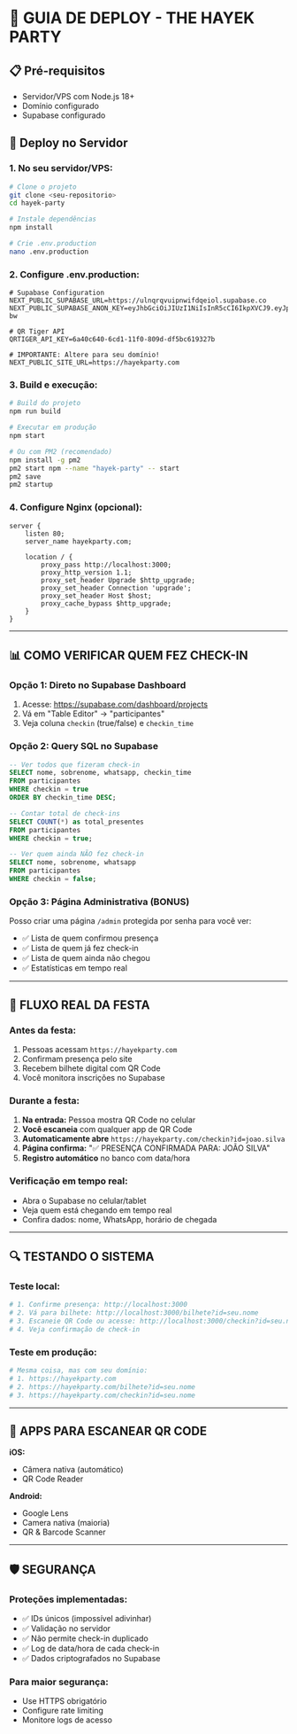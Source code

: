 # 🚀 GUIA DE DEPLOY - THE HAYEK PARTY

## 📋 Pré-requisitos
- Servidor/VPS com Node.js 18+
- Domínio configurado
- Supabase configurado

## 🔧 Deploy no Servidor

### 1. **No seu servidor/VPS:**
```bash
# Clone o projeto
git clone <seu-repositorio>
cd hayek-party

# Instale dependências
npm install

# Crie .env.production
nano .env.production
```

### 2. **Configure .env.production:**
```env
# Supabase Configuration  
NEXT_PUBLIC_SUPABASE_URL=https://ulnqrqvuipnwifdqeiol.supabase.co
NEXT_PUBLIC_SUPABASE_ANON_KEY=eyJhbGciOiJIUzI1NiIsInR5cCI6IkpXVCJ9.eyJpc3MiOiJzdXBhYmFzZSIsInJlZiI6InVsbnFycXZ1aXBud2lmZHFlaW9sIiwicm9sZSI6ImFub24iLCJpYXQiOjE3NTM4MzA4NjcsImV4cCI6MjA2OTQwNjg2N30.wKk2A1x9tPJNkzF6B88TaleKh7rahJBfHjBzZV6J-bw

# QR Tiger API
QRTIGER_API_KEY=6a40c640-6cd1-11f0-809d-df5bc619327b

# IMPORTANTE: Altere para seu domínio!
NEXT_PUBLIC_SITE_URL=https://hayekparty.com
```

### 3. **Build e execução:**
```bash
# Build do projeto
npm run build

# Executar em produção
npm start

# Ou com PM2 (recomendado)
npm install -g pm2
pm2 start npm --name "hayek-party" -- start
pm2 save
pm2 startup
```

### 4. **Configure Nginx (opcional):**
```nginx
server {
    listen 80;
    server_name hayekparty.com;
    
    location / {
        proxy_pass http://localhost:3000;
        proxy_http_version 1.1;
        proxy_set_header Upgrade $http_upgrade;
        proxy_set_header Connection 'upgrade';
        proxy_set_header Host $host;
        proxy_cache_bypass $http_upgrade;
    }
}
```

---

## 📊 COMO VERIFICAR QUEM FEZ CHECK-IN

### **Opção 1: Direto no Supabase Dashboard**
1. Acesse: https://supabase.com/dashboard/projects
2. Vá em "Table Editor" → "participantes"
3. Veja coluna `checkin` (true/false) e `checkin_time`

### **Opção 2: Query SQL no Supabase**
```sql
-- Ver todos que fizeram check-in
SELECT nome, sobrenome, whatsapp, checkin_time 
FROM participantes 
WHERE checkin = true 
ORDER BY checkin_time DESC;

-- Contar total de check-ins
SELECT COUNT(*) as total_presentes 
FROM participantes 
WHERE checkin = true;

-- Ver quem ainda NÃO fez check-in
SELECT nome, sobrenome, whatsapp 
FROM participantes 
WHERE checkin = false;
```

### **Opção 3: Página Administrativa (BONUS)**
Posso criar uma página `/admin` protegida por senha para você ver:
- ✅ Lista de quem confirmou presença
- ✅ Lista de quem já fez check-in  
- ✅ Lista de quem ainda não chegou
- ✅ Estatísticas em tempo real

---

## 🎯 FLUXO REAL DA FESTA

### **Antes da festa:**
1. Pessoas acessam `https://hayekparty.com`
2. Confirmam presença pelo site
3. Recebem bilhete digital com QR Code
4. Você monitora inscrições no Supabase

### **Durante a festa:**
1. **Na entrada:** Pessoa mostra QR Code no celular
2. **Você escaneia** com qualquer app de QR Code
3. **Automaticamente abre** `https://hayekparty.com/checkin?id=joao.silva`
4. **Página confirma:** "✅ PRESENÇA CONFIRMADA PARA: JOÃO SILVA"
5. **Registro automático** no banco com data/hora

### **Verificação em tempo real:**
- Abra o Supabase no celular/tablet
- Veja quem está chegando em tempo real
- Confira dados: nome, WhatsApp, horário de chegada

---

## 🔍 TESTANDO O SISTEMA

### **Teste local:**
```bash
# 1. Confirme presença: http://localhost:3000
# 2. Vá para bilhete: http://localhost:3000/bilhete?id=seu.nome
# 3. Escaneie QR Code ou acesse: http://localhost:3000/checkin?id=seu.nome
# 4. Veja confirmação de check-in
```

### **Teste em produção:**
```bash
# Mesma coisa, mas com seu domínio:
# 1. https://hayekparty.com
# 2. https://hayekparty.com/bilhete?id=seu.nome  
# 3. https://hayekparty.com/checkin?id=seu.nome
```

---

## 📱 APPS PARA ESCANEAR QR CODE

**iOS:**
- Câmera nativa (automático)
- QR Code Reader

**Android:**  
- Google Lens
- Camera nativa (maioria)
- QR & Barcode Scanner

---

## 🛡️ SEGURANÇA

### **Proteções implementadas:**
- ✅ IDs únicos (impossível adivinhar)
- ✅ Validação no servidor
- ✅ Não permite check-in duplicado
- ✅ Log de data/hora de cada check-in
- ✅ Dados criptografados no Supabase

### **Para maior segurança:**
- Use HTTPS obrigatório
- Configure rate limiting
- Monitore logs de acesso 
